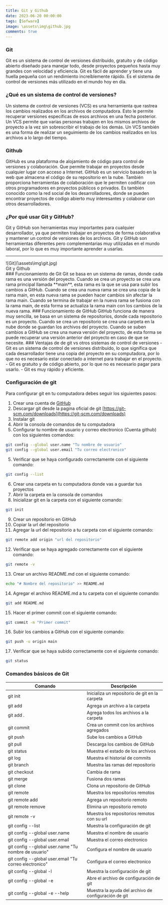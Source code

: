 ```yaml
---
title: Git y Github
date: 2023-06-20 00:00:00
tags: [Sofware]
image: \assets\img\github.jpg
comments: true
---
```

### Git
Git es un sistema de control de versiones distribuido, gratuito y de código abierto diseñado para manejar todo, desde proyectos pequeños hasta muy grandes con velocidad y eficiencia. Git es fácil de aprender y tiene una huella pequeña con un rendimiento increíblemente rápido. Es el sistema de control de versiones más utilizado en el mundo hoy en día.

### ¿Qué es un sistema de control de versiones?
Un sistema de control de versiones (VCS) es una herramienta que rastrea los cambios realizados en los archivos de computadora. Esto le permite recuperar versiones específicas de esos archivos en una fecha posterior. Un VCS permite que varias personas trabajen en los mismos archivos de proyecto a la vez sin sobrescribir el trabajo de los demás. Un VCS también es una forma de realizar un seguimiento de los cambios realizados en los archivos a lo largo del tiempo.

### Github
GitHub es una plataforma de alojamiento de código para control de versiones y colaboración. Que permite trabajar en proyectos desde cualquier lugar con acceso a Internet. GitHub es un servicio basado en la web que almacena el código de su repositorio en la nube. También proporciona herramientas de colaboración que le permiten codificar con otros programadores en proyectos públicos o privados. Es también conocido como la red social de los desarrolladores, donde se pueden encontrar proyectos de codigo abierto muy interesantes y colaborar con otros desarrolladores.

### ¿Por qué usar Git y GitHub?
Git y GitHub son herramientas muy importantes para cualquier desarrollador, ya que permiten trabajar en proyectos de forma colaborativa y mantener un control de versiones de los archivos. Git y GitHub son herramientas diferentes pero complementarias muy utilizadas en el mundo laboral, por lo que es muy importante aprender a usarlas.
<hr>
![Git](\assets\img\git.jpg)
<figcaption> Git y Github</figcaption>
### Funcionamiento de Git
Git se basa en un sistema de ramas, donde cada rama es una versión del proyecto. Cuando se crea un proyecto se crea una rama principal llamada **main**, esta rama es la que se usa para subir los cambios a GitHub. Cuando se crea una nueva rama se crea una copia de la rama main, en esta nueva rama se pueden hacer cambios sin afectar la rama main. Cuando se termina de trabajar en la nueva rama se fusiona con la rama main, de esta forma se actualiza la rama main con los cambios de la nueva rama.
### Funcionamiento de GitHub
GitHub funciona de manera muy sencilla, se basa en un sistema de repositorios, donde cada repositorio es un proyecto. Cuando se crea un repositorio se crea una carpeta en la nube donde se guardan los archivos del proyecto. Cuando se suben cambios a GitHub se crea una nueva versión del proyecto, de esta forma se puede recuperar una versión anterior del proyecto en caso de que se necesite.
### Ventajas de de git vs otros sistemas de control de versiones
- Git es un sistema de control de versiones distribuido, lo que significa que cada desarrollador tiene una copia del proyecto en su computadora, por lo que no es necesario estar conectado a internet para trabajar en el proyecto.
- Git es gratuito y de código abierto, por lo que no es necesario pagar para usarlo.
- Git es muy rápido y eficiente.

### Configuración de git
Para configurar git en tu computadora debes seguir los siguientes pasos:
1. Crear una cuenta de [GitHub](https://github.com/)
1. Descargar git desde la pagina oficial de git [https://git-scm.com/downloads](https://git-scm.com/downloads)
2. Instalar git 
3. Abrir la consola de comandos de tu computadora
4. Configurar tu nombre de usuario y correo electronico (Cuenta github) con los siguientes comandos:
```bash
git config --global user.name "Tu nombre de usuario"
git config --global user.email "Tu correo electronico"
```
5. Verificar que se haya configurado correctamente con el siguiente comando:
```bash
git config --list
```
6. Crear una carpeta en tu computadora donde vas a guardar tus proyectos
7. Abrir la carpeta en la consola de comandos
8. Inicializar git en la carpeta con el siguiente comando:
```bash
git init
```
9. Crear un repositorio en GitHub
10. Copiar la url del repositorio
11. Agregar la url del repositorio a tu carpeta con el siguiente comando:
```bash
git remote add origin "url del repositorio"
```
12. Verificar que se haya agregado correctamente con el siguiente comando:
```bash
git remote -v
```
13. Crear un archivo README.md con el siguiente comando:
```bash
echo "# Nombre del repositorio" >> README.md
```
14. Agregar el archivo README.md a tu carpeta con el siguiente comando:
```bash
git add README.md
```
15. Hacer el primer commit con el siguiente comando:
```bash
git commit -m "Primer commit"
```
16. Subir los cambios a GitHub con el siguiente comando:
```bash
git push -u origin main
```
17. Verificar que se haya subido correctamente con el siguiente comando:
```bash
git status
```
### Comandos básicos  de Git

| Comando    | Descripción                                    |
| ---        | ---                                            |
| git init   | Inicializa un repositorio de git en la carpeta |
| git add    | Agrega un archivo a la carpeta                 |
| git add .  | Agrega todos los archivos a la carpeta         |
| git commit | Crea un commit con los archivos agregados      |
| git push   | Sube los cambios a GitHub                      |
| git pull   | Descarga los cambios de GitHub                 |
| git status | Muestra el estado de los archivos              |
| git log    | Muestra el historial de commits                |
| git branch | Muestra las ramas del repositorio              |
| git checkout | Cambia de rama                               |
| git merge  | Fusiona dos ramas                               |
| git clone  | Clona un repositorio de GitHub |
| git remote | Muestra los repositorios remotos |
| git remote add | Agrega un repositorio remoto |
| git remote remove | Elimina un repositorio remoto |
| git remote -v | Muestra los repositorios remotos con su url |
| git config --list | Muestra la configuración de git |
| git config --global user.name | Muestra el nombre de usuario |
| git config --global user.email | Muestra el correo electronico |
| git config --global user.name "Tu nombre de usuario" | Configura el nombre de usuario |
| git config --global user.email "Tu correo electronico" | Configura el correo electronico |
| git config --global -l | Muestra la configuración de git |
| git config --global -e | Abre el archivo de configuración de git |
| git config --global -e --help | Muestra la ayuda del archivo de configuración de git |



